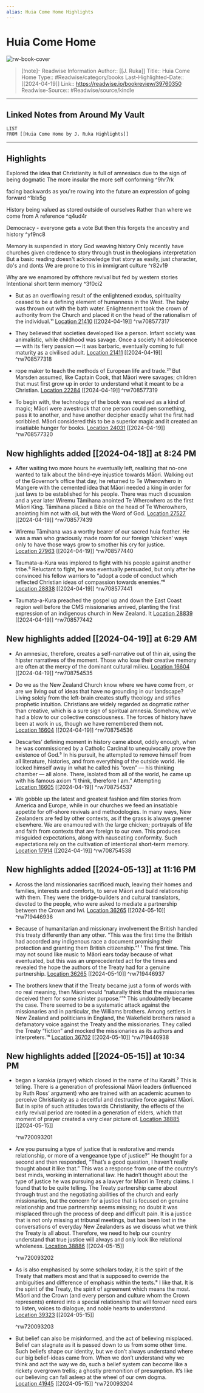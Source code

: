 ```yaml
---
alias: Huia Come Home Highlights
---
```

# Huia Come Home

![rw-book-cover](https://m.media-amazon.com/images/I/6136+jehpuL._SY160.jpg)
>[!note]- Readwise Information
>Author:: [[J. Ruka]]
>Title:: Huia Come Home
>Type:: #Readwise/category/books
>Last-Highlighted-Date:: [[2024-04-19]]
>Link:: https://readwise.io/bookreview/39760350
>Readwise-Source:: #Readwise/source/kindle
---
## Linked Notes from Around My Vault
```dataview
LIST
FROM [[Huia Come Home by J. Ruka Highlights]]
```
---



## Highlights

Explored the idea that Christianity is full of amnesiacs due to the sign of being dogmatic
The more insular the more self conforming ^9hr7rk

facing backwards as you're rowing into the future
an expression of going forward ^1blx5g

History being valued as stored outside of ourselves
Rather than where we come from
A reference ^q4ud4r

Democracy - everyone gets a vote
But then this forgets the ancestry and history ^yf9nc8

Memory is suspended in story 
God weaving history
Only recently have churches given credence to story through trust in theologians interpretation
But a basic reading doesn't acknowledge that story as easily, just character, do's and donts
We are prone to this in immigrant culture  ^r82v19

Why are we enamored by offshore revival but fed by western stories
Intentional short term memory ^3f0ci2


- But as an overflowing result of the enlightened exodus, spirituality ceased to be a defining element of humanness in the West. The baby was thrown out with the bath water. Enlightenment took the crown of authority from the Church and placed it on the head of the rationalism of the individual.¹¹ [Location 21410](https://readwise.io/to_kindle?action=open&asin=B07HMJCLNB&location=21410) [[2024-04-19]]
   ^rw708577317

- They believed that societies developed like a person. Infant society was animalistic, while childhood was savage. Once a society hit adolescence — with its fiery passion — it was barbaric, eventually coming to full maturity as a civilised adult. [Location 21411](https://readwise.io/to_kindle?action=open&asin=B07HMJCLNB&location=21411) [[2024-04-19]]
   ^rw708577318

- rope maker to teach the methods of European life and trade.²¹ But Marsden assumed, like Captain Cook, that Māori were savages; children that must first grow up in order to understand what it meant to be a Christian. [Location 22284](https://readwise.io/to_kindle?action=open&asin=B07HMJCLNB&location=22284) [[2024-04-19]]
   ^rw708577319

- To begin with, the technology of the book was received as a kind of magic; Māori were awestruck that one person could pen something, pass it to another, and have another decipher exactly what the first had scribbled. Māori considered this to be a superior magic and it created an insatiable hunger for books. [Location 24031](https://readwise.io/to_kindle?action=open&asin=B07HMJCLNB&location=24031) [[2024-04-19]]
   ^rw708577320

## New highlights added [[2024-04-18]] at 8:24 PM
- After waiting two more hours he eventually left, realising that no-one wanted to talk about the blind-eye injustice towards Māori. Walking out of the Governor’s office that day, he returned to Te Wherowhero in Mangere with the cemented idea that Māori needed a king in order for just laws to be established for his people. There was much discussion and a year later Wiremu Tāmihana anointed Te Wherowhero as the first Māori King. Tāmihana placed a Bible on the head of Te Wherowhero, anointing him not with oil, but with the Word of God. [Location 27527](https://readwise.io/to_kindle?action=open&asin=B07HMJCLNB&location=27527) [[2024-04-19]]
   ^rw708577439

- Wiremu Tāmihana was a worthy bearer of our sacred huia feather. He was a man who graciously made room for our foreign ‘chicken’ ways only to have those ways grow to smother his cry for justice. [Location 27963](https://readwise.io/to_kindle?action=open&asin=B07HMJCLNB&location=27963) [[2024-04-19]]
   ^rw708577440

- Taumata-a-Kura was implored to fight with his people against another tribe.⁵ Reluctant to fight, he was eventually persuaded, but only after he convinced his fellow warriors to “adopt a code of conduct which reflected Christian ideas of compassion towards enemies.”⁶ [Location 28838](https://readwise.io/to_kindle?action=open&asin=B07HMJCLNB&location=28838) [[2024-04-19]]
   ^rw708577441

- Taumata-a-Kura preached the gospel up and down the East Coast region well before the CMS missionaries arrived, planting the first expression of an indigenous church in New Zealand. It [Location 28839](https://readwise.io/to_kindle?action=open&asin=B07HMJCLNB&location=28839) [[2024-04-19]]
   ^rw708577442

## New highlights added [[2024-04-19]] at 6:29 AM
- An amnesiac, therefore, creates a self-narrative out of thin air, using the hipster narratives of the moment. Those who lose their creative memory are often at the mercy of the dominant cultural milieu. [Location 16604](https://readwise.io/to_kindle?action=open&asin=B07HMJCLNB&location=16604) [[2024-04-19]]
   ^rw708754535

- Do we as the New Zealand Church know where we have come from, or are we living out of ideas that have no grounding in our landscape? Living solely from the left-brain creates stuffy theology and stifles prophetic intuition. Christians are widely regarded as dogmatic rather than creative, which is a sure sign of spiritual amnesia. Somehow, we’ve had a blow to our collective consciousness. The forces of history have been at work in us, though we have remembered them not. [Location 16604](https://readwise.io/to_kindle?action=open&asin=B07HMJCLNB&location=16604) [[2024-04-19]]
   ^rw708754536

- Descartes’ defining moment in history came about, oddly enough, when he was commissioned by a Catholic Cardinal to unequivocally prove the existence of God.⁵ In his pursuit, he attempted to remove himself from all literature, histories, and from everything of the outside world. He locked himself away in what he called his “oven” — his thinking chamber — all alone. There, isolated from all of the world, he came up with his famous axiom “I think, therefore I am.” Attempting [Location 16605](https://readwise.io/to_kindle?action=open&asin=B07HMJCLNB&location=16605) [[2024-04-19]]
   ^rw708754537

- We gobble up the latest and greatest fashion and film stories from America and Europe, while in our churches we feed an insatiable appetite for off-shore revivals and methodologies. In many ways, New Zealanders are fed by other contexts, as if the grass is always greener elsewhere. We are enamoured with the large chicken; portrayals of life and faith from contexts that are foreign to our own. This produces misguided expectations, along with nauseating conformity. Such expectations rely on the cultivation of intentional short-term memory. [Location 17914](https://readwise.io/to_kindle?action=open&asin=B07HMJCLNB&location=17914) [[2024-04-19]]
   ^rw708754538

## New highlights added [[2024-05-13]] at 11:16 PM
- Across the land missionaries sacrificed much, leaving their homes and families, interests and comforts, to serve Māori and build relationship with them. They were the bridge-builders and cultural translators, devoted to the people, who were asked to mediate a partnership between the Crown and Iwi. [Location 36265](https://readwise.io/to_kindle?action=open&asin=B07HMJCLNB&location=36265) [[2024-05-10]]
   ^rw719446936

- Because of humanitarian and missionary involvement the British handled this treaty differently than any other. “This was the first time the British had accorded any indigenous race a document promising their protection and granting them British citizenship.”¹ ¹ The first time. This may not sound like music to Māori ears today because of what eventuated, but this was an unprecedented act for the times and revealed the hope the authors of the Treaty had for a genuine partnership. [Location 36265](https://readwise.io/to_kindle?action=open&asin=B07HMJCLNB&location=36265) [[2024-05-10]]
   ^rw719446937

- The brothers knew that if the Treaty became just a form of words with no real meaning, then Māori would “naturally think that the missionaries deceived them for some sinister purpose.”¹⁵ This undoubtedly became the case. There seemed to be a systematic attack against the missionaries and in particular, the Williams brothers. Among settlers in New Zealand and politicians in England, the Wakefield brothers raised a defamatory voice against the Treaty and the missionaries. They called the Treaty “fiction” and mocked the missionaries as its authors and interpreters.¹⁶ [Location 36702](https://readwise.io/to_kindle?action=open&asin=B07HMJCLNB&location=36702) [[2024-05-10]]
   ^rw719446938

## New highlights added [[2024-05-15]] at 10:34 PM
- began a karakia (prayer) which closed in the name of Ihu Karaiti.⁷ This is telling. There is a generation of professional Māori leaders (influenced by Ruth Ross’ argument) who are trained with an academic acumen to perceive Christianity as a deceitful and destructive force against Māori. But in spite of such attitudes towards Christianity, the effects of the early revival period are rooted in a generation of elders, which that moment of prayer created a very clear picture of. [Location 38885](https://readwise.io/to_kindle?action=open&asin=B07HMJCLNB&location=38885) [[2024-05-15]]
  
  ^rw720093201

- Are you pursuing a type of justice that is restorative and mends relationship, or more of a vengeance type of justice?” He thought for a second and then responded, “That’s a good question, I haven’t really thought about it like that.” This was a response from one of the country’s best minds, working in international law. He hadn’t thought about the type of justice he was pursuing as a lawyer for Māori in Treaty claims. I found that to be quite telling. The Treaty partnership came about through trust and the negotiating abilities of the church and early missionaries, but the concern for a justice that is focused on genuine relationship and true partnership seems missing; no doubt it was misplaced through the process of deep and difficult pain. It is a justice that is not only missing at tribunal meetings, but has been lost in the conversations of everyday New Zealanders as we discuss what we think the Treaty is all about. Therefore, we need to help our country understand that true justice will always and only look like relational wholeness. [Location 38886](https://readwise.io/to_kindle?action=open&asin=B07HMJCLNB&location=38886) [[2024-05-15]]
  
  ^rw720093202

- As is also emphasised by some scholars today, it is the spirit of the Treaty that matters most and that is supposed to override the ambiguities and difference of emphasis within the texts.⁸ I like that. It is the spirit of the Treaty, the spirit of agreement which means the most. Māori and the Crown (and every person and culture whom the Crown represents) entered into a special relationship that will forever need ears to listen, voices to dialogue, and noble hearts to understand. [Location 39323](https://readwise.io/to_kindle?action=open&asin=B07HMJCLNB&location=39323) [[2024-05-15]]
  
  ^rw720093203

- But belief can also be misinformed, and the act of believing misplaced. Belief can stagnate as it is passed down to us from some other time. Such beliefs shape our identity, but we don’t always understand where our big belief-ideas came from. When we don’t understand why we think and act the way we do, such a belief system can become like a rickety overgrown trellis; a ghostly premonition of presumption. It’s like our believing can fall asleep at the wheel of our own dogma. [Location 41945](https://readwise.io/to_kindle?action=open&asin=B07HMJCLNB&location=41945) [[2024-05-15]]
   ^rw720093204

